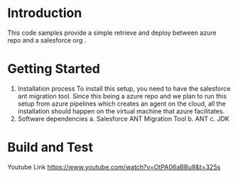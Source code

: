 # Introduction 
This code samples provide a simple retrieve and deploy between azure repo and a salesforce org . 

# Getting Started
1.	Installation process
    To install this setup, you need to have the salesforce ant migration tool. Since this being a azure repo and we plan to run this setup from azure pipelines which creates an agent on the cloud, all the installation should happen on the virtual machine that azure facilitates.
2.	Software dependencies
    a. Salesforce ANT Migration Tool
    b. ANT
    c. JDK

# Build and Test
Youtube Link
https://www.youtube.com/watch?v=OtPA06aBBu8&t=325s
